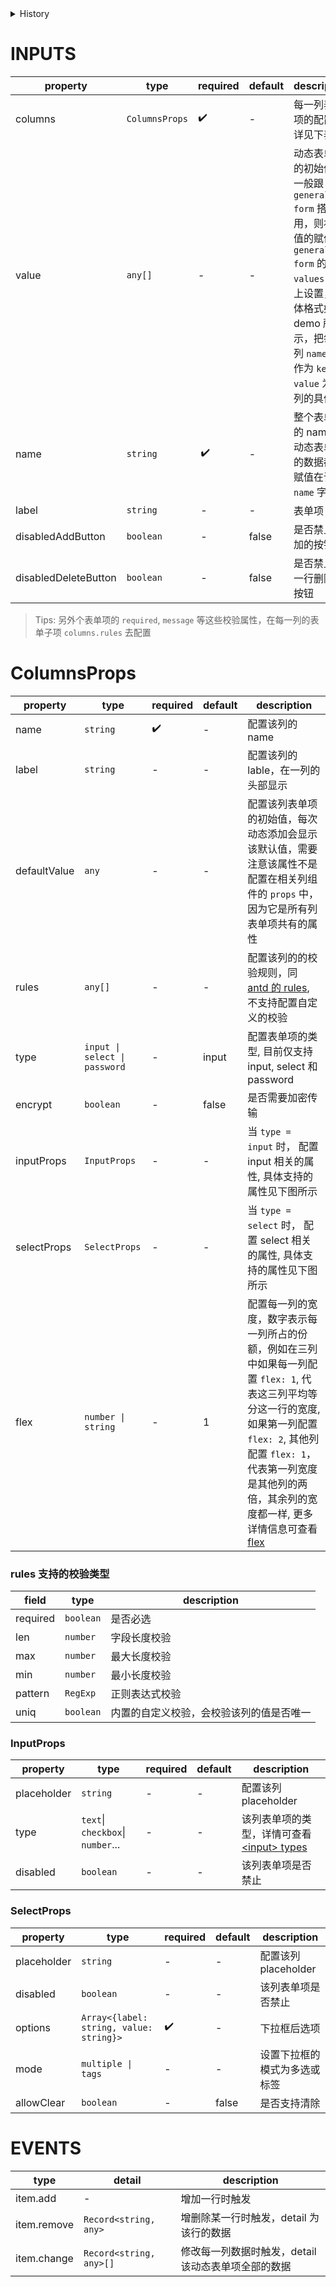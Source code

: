 [//]: # "atom-bricks/form-input/dynamic-form-item.ts"

<details>
<summary>History</summary>

| Version | Change                                                 |
| ------- | ------------------------------------------------------ |
| 1.99.0  | 新增类型 `password` 和属性 `encrypt`                   |
| 1.91.0  | 新增属性 `disabledAddButton` 和 `disabledDeleteButton` |
| 1.76.0  | 新增构件 `forms.dynamic-form-item`                     |

</details>

# INPUTS

| property             | type           | required | default | description                                                                                                                                                                            |
| -------------------- | -------------- | -------- | ------- | -------------------------------------------------------------------------------------------------------------------------------------------------------------------------------------- |
| columns              | `ColumnsProps` | ✔️       | -       | 每一列表单项的配置， 详见下表                                                                                                                                                          |
| value                | `any[]`        | -️       | -       | 动态表单项的初始值，一般跟 `general-form` 搭配使用，则初始值的赋值在 `general-form` 的 `values` 属性上设置，具体格式如 demo 所示，把每一列 `name` 值作为 `key`，`value` 为该列的具体值 |
| name                 | `string`       | ️ ✔️     | -       | 整个表单项的 name， 动态表单项的数据都会赋值在该 `name` 字段上                                                                                                                         |
| label                | `string`       | ️ -      | -       | 表单项 label                                                                                                                                                                           |
| disabledAddButton    | `boolean`      | ️ -      | false   | 是否禁止添加的按钮                                                                                                                                                                     |
| disabledDeleteButton | `boolean`      | ️ -      | false   | 是否禁止每一行删除的按钮                                                                                                                                                               |

> Tips: 另外个表单项的 `required`, `message` 等这些校验属性，在每一列的表单子项 `columns.rules` 去配置

# ColumnsProps

| property     | type                          | required | default | description                                                                                                                                                                                                                                                                                          |
| ------------ | ----------------------------- | -------- | ------- | ---------------------------------------------------------------------------------------------------------------------------------------------------------------------------------------------------------------------------------------------------------------------------------------------------- |
| name         | `string`                      | ✔️       | -       | 配置该列的 name                                                                                                                                                                                                                                                                                      |
| label        | `string`                      | -        | -       | 配置该列的 lable，在一列的头部显示                                                                                                                                                                                                                                                                   |
| defaultValue | `any`                         | -        | -       | 配置该列表单项的初始值，每次动态添加会显示该默认值，需要注意该属性不是配置在相关列组件的 `props` 中，因为它是所有列表单项共有的属性                                                                                                                                                                  |
| rules        | `any[]`                       | -        | -       | 配置该列的的校验规则，同 [antd 的 rules](https://3x.ant.design/components/form-cn/#%E6%A0%A1%E9%AA%8C%E8%A7%84%E5%88%99), 不支持配置自定义的校验                                                                                                                                                     |
| type         | `input \| select \| password` | -        | input   | 配置表单项的类型, 目前仅支持 input, select 和 password                                                                                                                                                                                                                                               |
| encrypt      | `boolean`                     | -        | false   | 是否需要加密传输                                                                                                                                                                                                                                                                                     |
| inputProps   | `InputProps`                  | -        | -       | 当 `type = input` 时， 配置 input 相关的属性, 具体支持的属性见下图所示                                                                                                                                                                                                                               |
| selectProps  | `SelectProps`                 | -        | -       | 当 `type = select` 时， 配置 select 相关的属性, 具体支持的属性见下图所示                                                                                                                                                                                                                             |
| flex         | `number \| string`            | -        | 1       | 配置每一列的宽度，数字表示每一列所占的份额，例如在三列中如果每一列配置 `flex: 1`, 代表这三列平均等分这一行的宽度, 如果第一列配置 `flex: 2`, 其他列配置 `flex: 1`，代表第一列宽度是其他列的两倍，其余列的宽度都一样, 更多详情信息可查看 [flex](https://developer.mozilla.org/zh-CN/docs/Web/CSS/flex) |

### rules 支持的校验类型

| field    | type      | description                              |
| -------- | --------- | ---------------------------------------- |
| required | `boolean` | 是否必选                                 |
| len      | `number`  | 字段长度校验                             |
| max      | `number`  | 最大长度校验                             |
| min      | `number`  | 最小长度校验                             |
| pattern  | `RegExp`  | 正则表达式校验                           |
| uniq     | `boolean` | 内置的自定义校验，会校验该列的值是否唯一 |

### InputProps

| property    | type                              | required | default | description                                                                                                                       |
| ----------- | --------------------------------- | -------- | ------- | --------------------------------------------------------------------------------------------------------------------------------- |
| placeholder | `string`                          | -        | -       | 配置该列 placeholder                                                                                                              |
| type        | `text`\| `checkbox`\| `number`... | -        | -       | 该列表单项的类型，详情可查看 [\<input\> types](https://developer.mozilla.org/zh-CN/docs/Web/HTML/Element/input#%3Cinput%3E_types) |
| disabled    | `boolean`                         | -        | -       | 该列表单项是否禁止                                                                                                                |

### SelectProps

| property    | type                                    | required | default | description                  |
| ----------- | --------------------------------------- | -------- | ------- | ---------------------------- |
| placeholder | `string`                                | -        | -       | 配置该列 placeholder         |
| disabled    | `boolean`                               | -        | -       | 该列表单项是否禁止           |
| options     | `Array<{label: string, value: string}>` | ✔️       | -       | 下拉框后选项                 |
| mode        | `multiple \| tags`                      | -        | -       | 设置下拉框的模式为多选或标签 |
| allowClear  | `boolean`                               | -        | false   | 是否支持清除                 |

# EVENTS

| type        | detail                  | description                                         |
| ----------- | ----------------------- | --------------------------------------------------- |
| item.add    | -                       | 增加一行时触发                                      |
| item.remove | `Record<string, any>`   | 增删除某一行时触发，detail 为该行的数据             |
| item.change | `Record<string, any>[]` | 修改每一列数据时触发，detail 该动态表单项全部的数据 |

<!-- uncomment this block when applicable.
# METHODS

| name | params | description |
| ---- | ------ | ----------- |
| -    | -      | -           |
-->
